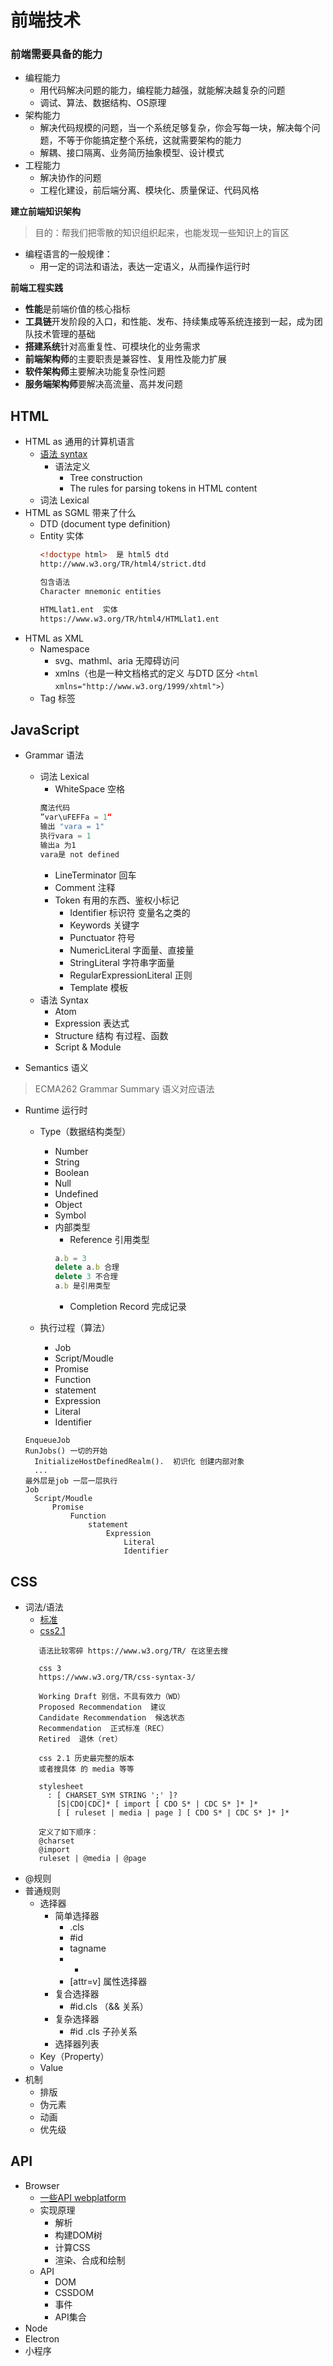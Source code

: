
# 前端技术

### 前端需要具备的能力
- 编程能力
  - 用代码解决问题的能力，编程能力越强，就能解决越复杂的问题
  - 调试、算法、数据结构、OS原理
- 架构能力
  - 解决代码规模的问题，当一个系统足够复杂，你会写每一块，解决每个问题，不等于你能搞定整个系统，这就需要架构的能力
  - 解耦、接口隔离、业务简历抽象模型、设计模式
- 工程能力
  - 解决协作的问题
  - 工程化建设，前后端分离、模块化、质量保证、代码风格

**建立前端知识架构**
> 目的：帮我们把零散的知识组织起来，也能发现一些知识上的盲区
- 编程语言的一般规律：
  - 用一定的词法和语法，表达一定语义，从而操作运行时

**前端工程实践**
- **性能**是前端价值的核心指标
- **工具链**开发阶段的入口，和性能、发布、持续集成等系统连接到一起，成为团队技术管理的基础
- **搭建系统**针对高重复性、可模块化的业务需求
- **前端架构师**的主要职责是兼容性、复用性及能力扩展
- **软件架构师**主要解决功能复杂性问题
- **服务端架构师**要解决高流量、高并发问题


## HTML
- HTML as 通用的计算机语言
  - [语法 syntax](https://html.spec.whatwg.org/multipage/#toc-syntax)
    - 语法定义
      - Tree construction 
      - The rules for parsing tokens in HTML content
  - 词法 Lexical
- HTML as SGML 带来了什么
  - DTD (document type definition)
  - Entity 实体
    ``` html
    <!doctype html>  是 html5 dtd 
    http://www.w3.org/TR/html4/strict.dtd
    
    包含语法
    Character mnemonic entities

    HTMLlat1.ent  实体
    https://www.w3.org/TR/html4/HTMLlat1.ent
    ```
- HTML as XML
  - Namespace
    - svg、mathml、aria 无障碍访问
    - xmlns（也是一种文档格式的定义 与DTD 区分 `<html xmlns="http://www.w3.org/1999/xhtml">`）
  - Tag 标签

## JavaScript

- Grammar 语法
  - 词法 Lexical
    - WhiteSpace 空格
    ```javascript
    魔法代码
    ”var\uFEFFa = 1“
    输出 "var﻿a = 1"
    执行var﻿a = 1 
    输出a 为1
    vara是 not defined
    ```
    - LineTerminator 回车
    - Comment 注释
    - Token 有用的东西、鉴权小标记
      - Identifier  标识符  变量名之类的
      - Keywords 关键字
      - Punctuator 符号
      - NumericLiteral 字面量、直接量
      - StringLiteral 字符串字面量
      - RegularExpressionLiteral 正则
      - Template 模板
  - 语法 Syntax
    - Atom 
    - Expression 表达式
    - Structure 结构 有过程、函数
    - Script & Module
    

- Semantics 语义
> ECMA262 Grammar Summary 语义对应语法

- Runtime 运行时
  - Type（数据结构类型）
    - Number
    - String
    - Boolean
    - Null
    - Undefined
    - Object
    - Symbol
    - 内部类型
    	- Reference  引用类型
      ```javascript
      a.b = 3
      delete a.b 合理
      delete 3 不合理
      a.b 是引用类型
      ```
    	- Completion Record 完成记录
	
  - 执行过程（算法）
  	- Job
  	- Script/Moudle
  	- Promise
  	- Function
  	- statement
  	- Expression
  	- Literal
  	- Identifier
  ```text
  EnqueueJob 
  RunJobs() 一切的开始
    InitializeHostDefinedRealm().  初识化 创建内部对象
    ...
  最外层是job 一层一层执行
  Job
  	Script/Moudle
  		Promise
  			Function
  				statement
  					Expression
  						Literal
  						Identifier
  ```

## CSS

-  词法/语法
   -  [标准](https://www.w3.org/TR/)
   -  [css2.1](https://www.w3.org/TR/CSS21/grammar.html#grammar)
   ```text
      语法比较零碎 https://www.w3.org/TR/ 在这里去搜

      css 3
      https://www.w3.org/TR/css-syntax-3/

      Working Draft 别信，不具有效力（WD）
      Proposed Recommendation  建议
      Candidate Recommendation  候选状态
      Recommendation  正式标准（REC）
      Retired  退休（ret）

      css 2.1 历史最完整的版本
      或者搜具体 的 media 等等
      
      stylesheet
        : [ CHARSET_SYM STRING ';' ]?
          [S|CDO|CDC]* [ import [ CDO S* | CDC S* ]* ]*
          [ [ ruleset | media | page ] [ CDO S* | CDC S* ]* ]*

      定义了如下顺序：
      @charset
      @import
      ruleset | @media | @page﻿﻿
   ```
-  @规则
-  普通规则
   -  选择器
      -  简单选择器
         -  .cls
         -  #id
         -  tagname
         -  *
         -  [attr=v] 属性选择器
      -  复合选择器
         -  #id.cls （&& 关系）
      -  复杂选择器
         -  #id .cls 子孙关系
      -  选择器列表
   -  Key（Property）
   -  Value
-  机制
   -  排版
   -  伪元素
   -  动画
   -  优先级

## API

- Browser
  - [一些API webplatform](https://webplatform.github.io/docs/)
  - 实现原理
    - 解析
    - 构建DOM树
    - 计算CSS
    - 渲染、合成和绘制
  - API
    - DOM
    - CSSDOM
    - 事件
    - API集合
- Node
- Electron
- 小程序